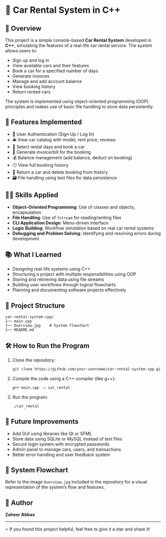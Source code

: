 # 🚗 Car Rental System in C++

## 📌 Overview
This project is a simple console-based **Car Rental System** developed in **C++**, simulating the features of a real-life car rental service. The system allows users to:
- Sign up and log in
- View available cars and their features
- Book a car for a specified number of days
- Generate invoices
- Manage and add account balance
- View booking history
- Return rented cars

The system is implemented using object-oriented programming (OOP) principles and makes use of basic file handling to store data persistently.

## 🎯 Features Implemented
- 🔐 User Authentication (Sign Up / Log In)
- 🚘 View car catalog with model, rent price, reviews
- 📅 Select rental days and book a car
- 🧾 Generate invoice/bill for the booking
- 💰 Balance management (add balance, deduct on booking)
- 🕓 View full booking history
- 🔁 Return a car and delete booking from history
- 🗃️ File handling using text files for data persistence

## 👨‍💻 Skills Applied
- **Object-Oriented Programming**: Use of classes and objects, encapsulation
- **File Handling**: Use of `fstream` for reading/writing files
- **CLI Application Design**: Menu-driven interface
- **Logic Building**: Workflow simulation based on real car rental systems
- **Debugging and Problem Solving**: Identifying and resolving errors during development

## 📚 What I Learned
- Designing real-life systems using C++
- Structuring a project with multiple responsibilities using OOP
- Storing and retrieving data using file streams
- Building user workflows through logical flowcharts
- Planning and documenting software projects effectively

## 📁 Project Structure
```
car-rental-system-cpp/
├── main.cpp
├── Overview.jpg    # System flowchart
├── README.md
```

## 🛠️ How to Run the Program
1. Clone the repository:
   ```bash
   git clone https://github.com/your-username/car-rental-system-cpp.git
   ```
2. Compile the code using a C++ compiler (like g++):
   ```bash
   g++ main.cpp -o car_rental
   ```
3. Run the program:
   ```bash
   ./car_rental
   ```

## 🧱 Future Improvements
- Add GUI using libraries like Qt or SFML  
- Store data using SQLite or MySQL instead of text files  
- Secure login system with encrypted passwords  
- Admin panel to manage cars, users, and transactions  
- Better error handling and user feedback system  

## 📸 System Flowchart
Refer to the image `Overview.jpg` included in the repository for a visual representation of the system’s flow and features.

## 👤 Author
**Zaheer Abbas**  

---

⭐ If you found this project helpful, feel free to give it a star and share it!
